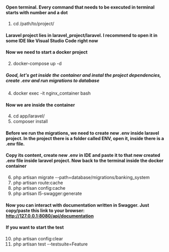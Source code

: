 #### Open terminal. Every command that needs to be executed in terminal starts with number and a dot
1. cd /path/to/project/ 
#### Laravel project lies in laravel_project/laravel. I recommend to open it in some IDE like Visual Studio Code right now  
#### Now we need to start a docker project  
2. docker-compose up -d 
##### Good, let's get inside the container and instal the project dependencies, create .env and run migrations to database 
4. docker exec -it nginx_container bash
#### Now we are inside the container
4. cd app/laravel/
5. composer install
#### Before we run the migrations, we need to create new .env inside laravel project. In the project there is a folder called ENV, open it, inside there is a .env file.   
#### Copy its content, create new .env in IDE and paste it to that new created .env file inside laravel project. Now back to the terminal inside the docker container  
6. php artisan migrate --path=database/migrations/banking_system
7. php artisan route:cache
8. php artisan config:cache
9. php artisan l5-swagger:generate 
#### Now you can interact with documentation written in Swagger. Just copy/paste this link to your browser: http://127.0.0.1:8080/api/documentation 
#### If you want to start the test 
10.  php artisan config:clear
11.  php artisan test --testsuite=Feature

